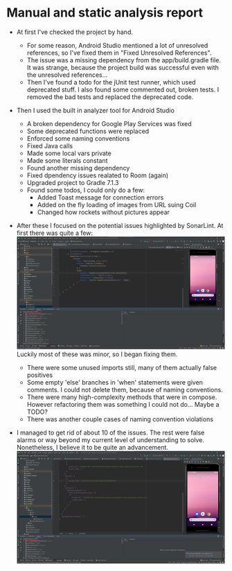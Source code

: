 # Manual and static analysis report

* At first I've checked the project by hand.
  * For some reason, Android Studio mentioned a lot of unresolved references, so I've fixed them in "Fixed Unresolved References".
  * The issue was a missing dependency from the app/build.gradle file. It was strange, because the project build was successful even with the unresolved references...  
  * Then I've found a todo for the jUnit test runner, which used deprecated stuff. I also found some commented out, broken tests. I removed the bad tests and replaced the deprecated code.
* Then I used the built in analyzer tool for Android Studio
  * A broken dependency for Google Play Services was fixed
  * Some deprecated functions were replaced
  * Enforced some naming conventions
  * Fixed Java calls
  * Made some local vars private
  * Made some literals constant
  * Found another missing dependency
  * Fixed dpendency issues realated to Room (again)
  * Upgraded project to Gradle 7.1.3
  * Found some todos, I could only do a few:
    * Added Toast message for connection errors
    * Added on the fly loading of images from URL suing Coil
    * Changed how rockets without pictures appear

* After these I focused on the potential issues highlighted by SonarLint. At first there was quite a few: ![Screenshot](picutres\SonarLintIssues.png) Luckily most of these was minor, so I began fixing them.
  * There were some unused imports still, many of them actually false positives
  * Some empty 'else' branches in 'when' statements were given comments. I could not delete them, because of naming conventions.
  * There were many high-complexity methods that were in compose. However refactoring them was something I could not do... Maybe a TODO?
  * There was another couple cases of naming convention violations
* I managed to get rid of about 10 of the issues. The rest were false alarms or way beyond my current level of understanding to solve. Nonetheless, I believe it to be quite an advancement. ![Screenshot](picutres\SonarLintIssuesAfter.png)
